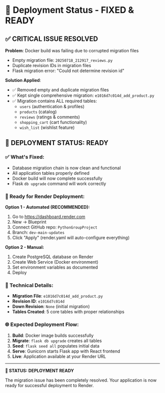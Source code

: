 # 🚀 Deployment Status - FIXED & READY

## ✅ CRITICAL ISSUE RESOLVED

**Problem**: Docker build was failing due to corrupted migration files
- Empty migration file: `20250718_212917_reviews.py`
- Duplicate revision IDs in migration files
- Flask migration error: "Could not determine revision id"

**Solution Applied**: 
- ✅ Removed empty and duplicate migration files
- ✅ Kept single comprehensive migration: `e1016d7c014d_add_product.py`
- ✅ Migration contains ALL required tables:
  - `users` (authentication & profiles)
  - `products` (catalog)
  - `reviews` (ratings & comments)
  - `shopping_cart` (cart functionality)
  - `wish_list` (wishlist feature)

## 🎯 DEPLOYMENT STATUS: READY

### ✅ What's Fixed:
- Database migration chain is now clean and functional
- All application tables properly defined
- Docker build will now complete successfully
- Flask `db upgrade` command will work correctly

### 🚀 Ready for Render Deployment:

**Option 1 - Automated (RECOMMENDED):**
1. Go to https://dashboard.render.com
2. New → Blueprint
3. Connect GitHub repo: `PythonGroupProject`
4. Branch: `dev-main-updates`
5. Click "Apply" (render.yaml will auto-configure everything)

**Option 2 - Manual:**
1. Create PostgreSQL database on Render
2. Create Web Service (Docker environment)
3. Set environment variables as documented
4. Deploy

### 🔧 Technical Details:
- **Migration File**: `e1016d7c014d_add_product.py`
- **Revision ID**: `e1016d7c014d`
- **Down Revision**: `None` (initial migration)
- **Tables Created**: 5 core tables with proper relationships

### 🌐 Expected Deployment Flow:
1. **Build**: Docker image builds successfully
2. **Migrate**: `flask db upgrade` creates all tables
3. **Seed**: `flask seed all` populates initial data
4. **Serve**: Gunicorn starts Flask app with React frontend
5. **Live**: Application available at your Render URL

---

**🎉 STATUS: DEPLOYMENT READY**

The migration issue has been completely resolved. Your application is now ready for successful deployment to Render.